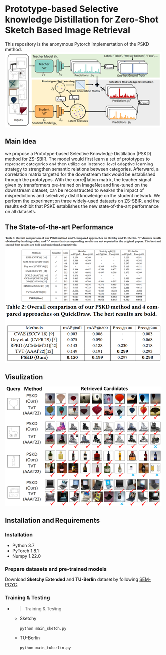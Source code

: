 # Prototype-based Selective knowledge Distillation for Zero-Shot Sketch Based Image Retrieval
This repository is the anonymous Pytorch implementation of the PSKD method.
![Alternative text](./image/overview.png)
## Main Idea
we propose a Prototype-based Selective Knowledge Distillation (PSKD) method for ZS-SBIR. The model would first learn a set of prototypes to represent categories and then utilize an instance-level adaptive learning strategy to strengthen semantic relations between categories. Afterward, a correlation matrix targeted for the downstream task would be established through the prototypes. With the correlation matrix, the teacher signal given by transformers pre-trained on ImageNet and fine-tuned on the downstream dataset, can be reconstructed to weaken the impact of mispredictions and selectively distill knowledge on the student network. We perform the experiment on three widely-used datasets on ZS-SBIR, and the results exhibit that PSKD establishes the new state-of-the-art performance on all datasets.
## The State-of-the-art Performance
![Alternative text](./image/results.png)
![Alternative text](./image/results2.png)
## Visulization
![Alternative text](./image/retrieval.png)

## Installation and Requirements

### Installation

- Python 3.7
- PyTorch 1.8.1
- Numpy 1.22.0

### Prepare datasets and pre-trained models
Download **Sketchy Extended** and **TU-Berlin** dataset by following [SEM-PCYC](https://github.com/AnjanDutta/sem-pcyc).

### Training & Testing
 - >Training & Testing
   - Sketchy 

      `python main_sketch.py `

    - TU-Berlin

      `python main_tuberlin.py `



